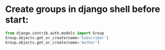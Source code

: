 # Create groups in django shell before start:
```python
from django.contrib.auth.models import Group
Group.objects.get_or_create(name='Subscriber')
Group.objects.get_or_create(name='Author')
```